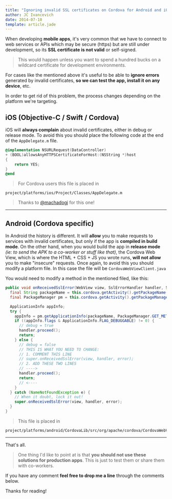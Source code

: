 ```yaml
---
title: "Ignoring invalid SSL certificates on Cordova for Android and iOS"
author: JC Ivancevich
date: 2014-07-10
template: article.jade
---
```


When developing **mobile apps**, it's very common that we have to connect to web services or APIs which may be secure (https) but are still under development, so its **SSL certificate is not valid** or self-signed.

> This would happen unless you want to spend a hundred bucks on a wildcard certificate for development environments.

For cases like the mentioned above it's useful to be able to **ignore errors** generated by invalid certificates, **so we can test the app, install it on any device**, etc.

In order to get rid of this problem, the process changes depending on the platform we're targeting.

## iOS (Objective-C / Swift / Cordova)

iOS will **always complain** about invalid certificates, either in debug or release mode. To avoid this you should place the following code at the end of the `AppDelegate.m` file.

```objective-c
@implementation NSURLRequest(DataController)
+ (BOOL)allowsAnyHTTPSCertificateForHost:(NSString *)host
{
    return YES;
}
@end
```

> For Cordova users this file is placed in
```
project/platforms/ios/Project/Classes/AppDelegate.m
```
> Thanks to [@machadogj](http://machadogj.com) for this one!

---

## Android (Cordova specific)

In Android the history is different.
It will **allow** you to make requests to services with invalid certificates, but only if the app is **compiled in build mode**.
On the other hand, when you would build the app in **release mode** *(ie: to send the APK to a co-worker or stuff like that)*, the Cordova Web View, which is where the HTML + CSS + JS you wrote runs, **will not allow** you to make "insecure" requests.
Once again, to avoid this you should modify a platform file. In this case the file will be `CordovaWebViewClient.java`

You would need to modify a method in the mentioned filed, like this:

```java
public void onReceivedSslError(WebView view, SslErrorHandler handler, SslError error) {
  final String packageName = this.cordova.getActivity().getPackageName();
  final PackageManager pm = this.cordova.getActivity().getPackageManager();

  ApplicationInfo appInfo;
  try {
    appInfo = pm.getApplicationInfo(packageName, PackageManager.GET_META_DATA);
    if ((appInfo.flags & ApplicationInfo.FLAG_DEBUGGABLE) != 0) {
      // debug = true
      handler.proceed();
      return;
    } else {
      // debug = false
      // THIS IS WHAT YOU NEED TO CHANGE:
      // 1. COMMENT THIS LINE
      // super.onReceivedSslError(view, handler, error);
      // 2. ADD THESE TWO LINES
      // ---->
      handler.proceed();
      return;
      // <----
    }
  } catch (NameNotFoundException e) {
    // When it doubt, lock it out!
    super.onReceivedSslError(view, handler, error);
  }
}
```

> This file is placed in 
```
project/platforms/android/CordovaLib/src/org/apache/cordova/CordovaWebViewClient.java
```

---

That's all.

> One thing I'd like to point at is that **you should not use these solutions for production apps**. This is just to test them or share them with co-workers.

If you have any comment **feel free to drop me a line** through the comments below.

Thanks for reading!
